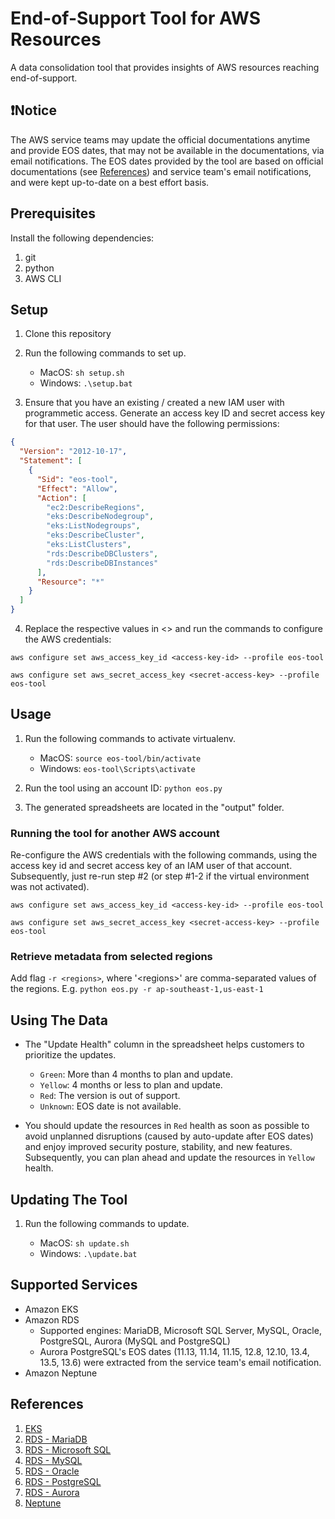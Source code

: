 # End-of-Support Tool for AWS Resources

A data consolidation tool that provides insights of AWS resources reaching end-of-support.

## ❗Notice

The AWS service teams may update the official documentations anytime and provide EOS dates, that may not be available in the documentations, via email notifications. The EOS dates provided by the tool are based on official documentations (see [References](#references)) and service team's email notifications, and were kept up-to-date on a best effort basis.

## Prerequisites

Install the following dependencies:

1. git
2. python
3. AWS CLI

## Setup

1. Clone this repository

2. Run the following commands to set up.

   - MacOS: `sh setup.sh`
   - Windows: `.\setup.bat`

3. Ensure that you have an existing / created a new IAM user with programmetic access. Generate an access key ID and secret access key for that user. The user should have the following permissions:

```json
{
  "Version": "2012-10-17",
  "Statement": [
    {
      "Sid": "eos-tool",
      "Effect": "Allow",
      "Action": [
        "ec2:DescribeRegions",
        "eks:DescribeNodegroup",
        "eks:ListNodegroups",
        "eks:DescribeCluster",
        "eks:ListClusters",
        "rds:DescribeDBClusters",
        "rds:DescribeDBInstances"
      ],
      "Resource": "*"
    }
  ]
}
```

4. Replace the respective values in \<\> and run the commands to configure the AWS credentials:

```
aws configure set aws_access_key_id <access-key-id> --profile eos-tool

aws configure set aws_secret_access_key <secret-access-key> --profile eos-tool
```

## Usage

1. Run the following commands to activate virtualenv.

   - MacOS: `source eos-tool/bin/activate`
   - Windows: `eos-tool\Scripts\activate`

2. Run the tool using an account ID: `python eos.py`

3. The generated spreadsheets are located in the "output" folder.

### Running the tool for another AWS account

Re-configure the AWS credentials with the following commands, using the access key id and secret access key of an IAM user of that account. Subsequently, just re-run step #2 (or step #1-2 if the virtual environment was not activated).

```
aws configure set aws_access_key_id <access-key-id> --profile eos-tool

aws configure set aws_secret_access_key <secret-access-key> --profile eos-tool
```

### Retrieve metadata from selected regions

Add flag `-r <regions>`, where '\<regions\>' are comma-separated values of the regions. E.g. `python eos.py -r ap-southeast-1,us-east-1`

## Using The Data

- The "Update Health" column in the spreadsheet helps customers to prioritize the updates.

  - `Green`: More than 4 months to plan and update.
  - `Yellow`: 4 months or less to plan and update.
  - `Red`: The version is out of support.
  - `Unknown`: EOS date is not available.

- You should update the resources in `Red` health as soon as possible to avoid unplanned disruptions (caused by auto-update after EOS dates) and enjoy improved security posture, stability, and new features. Subsequently, you can plan ahead and update the resources in `Yellow` health.

## Updating The Tool

1. Run the following commands to update.

   - MacOS: `sh update.sh`
   - Windows: `.\update.bat`

## Supported Services

- Amazon EKS
- Amazon RDS
  - Supported engines: MariaDB, Microsoft SQL Server, MySQL, Oracle, PostgreSQL, Aurora (MySQL and PostgreSQL)
  - Aurora PostgreSQL's EOS dates (11.13, 11.14, 11.15, 12.8, 12.10, 13.4, 13.5, 13.6) were extracted from the service team's email notification.
- Amazon Neptune

## References

1. [EKS](https://docs.aws.amazon.com/eks/latest/userguide/kubernetes-versions.html#kubernetes-release-calendar)
2. [RDS - MariaDB](https://docs.aws.amazon.com/AmazonRDS/latest/UserGuide/MariaDB.Concepts.VersionMgmt.html#MariaDB.Concepts.VersionMgmt.Supported)
3. [RDS - Microsoft SQL](https://docs.aws.amazon.com/AmazonRDS/latest/UserGuide/CHAP_SQLServer.html#SQLServer.Concepts.General.Deprecated-Versions)
4. [RDS - MySQL](https://docs.aws.amazon.com/AmazonRDS/latest/UserGuide/MySQL.Concepts.VersionMgmt.html#MySQL.Concepts.VersionMgmt.Supported)
5. [RDS - Oracle](https://docs.aws.amazon.com/AmazonRDS/latest/UserGuide/USER_UpgradeDBInstance.Oracle.Overview.html#Aurora.VersionPolicy.MajorVersionLifetime)
6. [RDS - PostgreSQL](https://docs.aws.amazon.com/AmazonRDS/latest/PostgreSQLReleaseNotes/postgresql-release-calendar.html#PostgreSQL.Concepts.VersionMgmt.Supported)
7. [RDS - Aurora](https://docs.aws.amazon.com/AmazonRDS/latest/AuroraUserGuide/Aurora.VersionPolicy.html#Aurora.VersionPolicy.MajorVersionLifetime)
8. [Neptune](https://docs.aws.amazon.com/neptune/latest/userguide/engine-releases.html)
